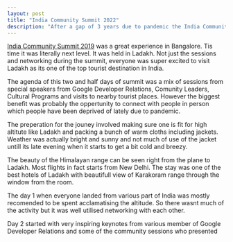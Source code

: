 ```yaml
---
layout: post
title: "India Community Summit 2022"
description: "After a gap of 3 years due to pandemic the India Community Summit was organized by Google Developers at Ladakh. GDG Organizers, Developer Experts and Student Club Leads across India were part of it"
---
```

[India Community Summit 2019](https://www.youtube.com/watch?v=OApF3wqgTEI) was a great experience in Bangalore. Tis time it was literally next level. It was held in Ladakh. Not just the sessions and networking during the summit, everyone was super excited to visit Ladakh as its one of the top tourist destination in India.

The agenda of this two and half days of summit was a mix of sessions from special speakers from Google Developer Relations, Comunity Leaders, Cultural Programs and visits to nearby tourist places. However the biggest benefit was probably the oppertunity to connect with people in person which people have been deprived of lately due to pandemic.

The preperation for the jouney involved making sure one is fit for high altitute like Ladakh and packing a bunch of warm cloths including jackets. Weather was actually bright and sunny and not much of use of the jacket untill its late evening when it starts to get a bit cold and breezy.

The beauty of the Himalayan range can be seen right from the plane to Ladakh. Most flights in fact starts from New Delhi. The stay was one of the best hotels of Ladakh with beautifull view of Karakoram range through the window from the room.

The day 1 when everyone landed from various part of India was mostly recomended to be spent acclamatising the altitude. So there wasnt much of the activity but it was well utilised networking with each other.

Day 2 started with very inspiring keynotes from various member of Google Developer Relations and some of the community sessions who presented 

<!--stackedit_data:
eyJoaXN0b3J5IjpbMTg0NTY3NTkyMl19
-->